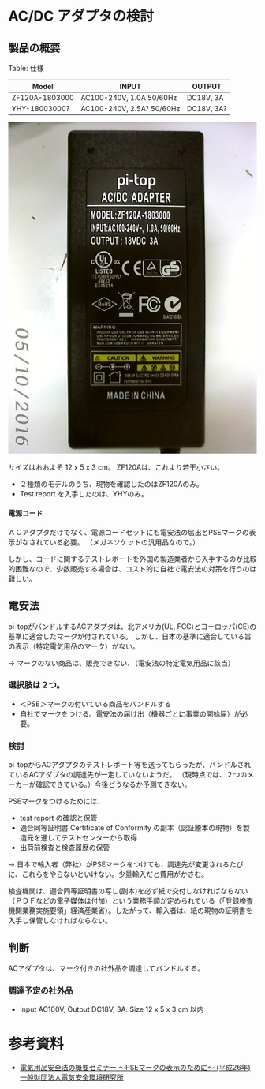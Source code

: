 # AC/DC アダプタの検討

## 製品の概要

Table: 仕様

| Model          | INPUT                  |OUTPUT    |
|----------------|------------------------|----------|
| ZF120A-1803000 |AC100-240V, 1.0A 50/60Hz|DC18V, 3A |
| YHY-18003000?   |AC100-240V, 2.5A? 50/60Hz|DC18V, 3A? |

![ZF120A-1803000](./zf120A.png)

サイズはおおよそ 12 x 5 x 3 cm。 ZF120Aは、これより若干小さい。

* ２種類のモデルのうち、現物を確認したのはZF120Aのみ。
* Test report を入手したのは、YHYのみ。

#### 電源コード

ＡＣアダプタだけでなく、電源コードセットにも電安法の届出とPSEマークの表示がなされている必要。
（メガネソケットの汎用品なので。）

しかし、コードに関するテストレポートを外国の製造業者から入手するのが比較的困難なので、少数販売する場合は、コスト的に自社で電安法の対策を行うのは難しい。


## 電安法

pi-topがバンドルするACアダプタは、北アメリカ(UL, FCC)とヨーロッパ(CE)の基準に適合したマークが付されている。
しかし、日本の基準に適合している旨の表示（特定電気用品の<PSE>マーク）がない。

→ <PSE>マークのない商品は、販売できない. （電安法の特定電気用品に該当）

### 選択肢は２つ。

* ＜PSE＞マークの付いている商品をバンドルする
* 自社で<PSE>マークをつける。電安法の届け出（機器ごとに事業の開始届）が必要。

### 検討

pi-topからACアダプタのテストレポート等を送ってもらったが、バンドルされているACアダプタの調達先が一定していないようだ。
（現時点では、２つのメーカーが確認できている。）今後どうなるか予測できない。

PSEマークをつけるためには、
* test report の確認と保管
* 適合同等証明書 Certificate of Conformity の副本（認証謄本の現物）を製造元を通してテストセンターから取得
* 出荷前検査と検査履歴の保管

→ 日本で輸入者（弊社）がPSEマークをつけても、調達先が変更されるたびに、これらをやらないといけない。少量輸入だと費用がかさむ。


検査機関は、適合同等証明書の写し(副本)を必ず紙で交付しなければならない（ＰＤＦなどの電子媒体は付加）という業務手順が定められている（「登録検査機関業務実施要領」経済産業省）。したがって、輸入者は、紙の現物の証明書を入手し保管しなければならない。


## 判断

ACアダプタは、<PSE>マーク付きの社外品を調達してバンドルする。

### 調達予定の社外品

* Input AC100V, Output DC18V, 3A. Size 12 x 5 x 3 cm 以内

# 参考資料

* [電気用品安全法の概要セミナー ～PSEマークの表示のために～ (平成26年) 一般財団法人電気安全環境研究所](http://www.jet.or.jp/common/data/new/semi_20140519_01.pdf)
